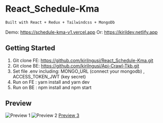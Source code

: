 # React_Schedule-Kma 

```bash
Built with React + Redux + Tailwindcss + MongoDb
```

Demo: https://schedule-kma-v1.vercel.app 
Or: https://kirildev.netlify.app

## Getting Started

1. Git clone FE: https://github.com/kirilngusi/React_Schedule-Kma.git 
2. Git clone BE: https://github.com/kirilngusi/Api-Crawl-Tkb.git
3. Set file .env including: MONGO_URL (connect your mongodb) , ACCESS_TOKEN_JWT (key secret)
4. Run on FE : yarn install and yarn dev
5. Run on BE : npm install and npm start

## Preview

![Preview 1](https://res.cloudinary.com/dmqek41c2/image/upload/v1651489936/kma1_cymy3u.png) ![Preview 2](https://res.cloudinary.com/dmqek41c2/image/upload/v1651490505/kma2_xyggoc.png) [Preview 3](https://res.cloudinary.com/dmqek41c2/image/upload/v1651490126/kma3_tluqo3.png)

